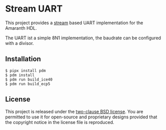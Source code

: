 # Stream UART

This project provides a [stream][stream] based UART implementation for the Amaranth HDL.

[stream]: https://amaranth-lang.org/docs/amaranth/latest/stdlib/stream.html#

The UART ist a simple 8N1 implementation, the baudrate can be configured with
a divisor.

## Installation

```shell
$ pipx install pdm
$ pdm install
$ pdm run build_ice40
$ pdm run build_ecp5
```

## License

This project is released under the [two-clause BSD license](LICENSE.txt). You are permitted to use it for open-source and proprietary designs provided that the copyright notice in the license file is reproduced.
